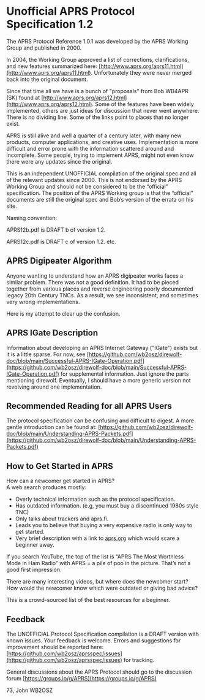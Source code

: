 # Unofficial APRS Protocol Specification 1.2 #

The APRS Protocol Reference 1.0.1 was developed by the APRS Working Group and published in 2000.   

In 2004, the Working Group approved a list of corrections, clarifications, and new features summarized here:  [http://www.aprs.org/aprs11.html](http://www.aprs.org/aprs11.html). Unfortunately they were never merged back into the original document.
 
Since that time all we have is a bunch of "proposals" from Bob WB4APR (SK) found at [http://www.aprs.org/aprs12.html](http://www.aprs.org/aprs12.html).   Some of the features have been widely implemented, others are just ideas for discussion that never went anywhere.  There is no dividing line.  Some of the links point to places that no longer exist.

APRS is still alive and well a quarter of a century later, with many new products, computer applications, and creative uses.  Implementation is more difficult and error prone with the information scattered around and incomplete.  Some people, trying to implement APRS, might not even know there were any updates since the original.  

This is an independent UNOFFICIAL compilation of the original spec and all of the relevant updates since 2000.  This is not endorsed by the APRS Working Group and should not be considered to be the “official” specification.  The position of the APRS Working group is that the “official” documents are still the original spec and Bob’s version of the errata on his site. 

Naming convention:

APRS12b.pdf is DRAFT b of version 1.2.

APRS12c.pdf is DRAFT c of version 1.2.  etc.


## APRS Digipeater Algorithm ##

Anyone wanting to understand how an APRS digipeater works faces a similar problem.  There was not a good definition.  It had to be pieced together from various places and reverse engineering poorly documented legacy 20th Century TNCs.  As a result, we see inconsistent, and sometimes very wrong implementations.

Here is my attempt to clear up the confusion.


## APRS IGate Description ##

Information about developing an APRS Internet Gateway ("IGate") exists but it is a little sparse.  For now, see [https://github.com/wb2osz/direwolf-doc/blob/main/Successful-APRS-IGate-Operation.pdf](https://github.com/wb2osz/direwolf-doc/blob/main/Successful-APRS-IGate-Operation.pdf)  for supplemental information.  Just ignore the parts mentioning direwolf.  Eventually, I should have a more generic version not revolving around one implementation.


## Recommended Reading for all APRS Users ##

The protocol specification can be confusing and difficult to digest.  A more gentle introduction can be found at:  [https://github.com/wb2osz/direwolf-doc/blob/main/Understanding-APRS-Packets.pdf](https://github.com/wb2osz/direwolf-doc/blob/main/Understanding-APRS-Packets.pdf)


## How to Get Started in APRS ##

How can a newcomer get started in APRS?  
A web search produces mostly:

- Overly technical information such as the protocol specification. 
- Has outdated information.  (e.g,  you must buy a discontinued 1980s style TNC)
- Only talks about trackers and aprs.fi.
- Leads you to believe that buying a very expensive radio is only way to get started. 
- Very brief description with a link to [aprs.org](http://www.aprs.org/) which would scare a beginner away.


If you search YouTube, the top of the list is “APRS The Most Worthless Mode in Ham Radio”   with APRS = a pile of poo in the picture.  That’s not a good first impression.

There are many interesting videos, but where does the newcomer start?  How would the newcomer know which were outdated or giving bad advice?

This is a crowd-sourced list of the best resources for a beginner.


## Feedback ##

The UNOFFICIAL Protocol Specification compilation is a DRAFT version with known issues.  Your feedback is welcome.  Errors and suggestions for improvement should be reported here: [https://github.com/wb2osz/aprsspec/issues](https://github.com/wb2osz/aprsspec/issues)   for tracking.

General discussions about the APRS Protocol should go to the discussion forum  [https://groups.io/g/APRS](https://groups.io/g/APRS)

73, John WB2OSZ
